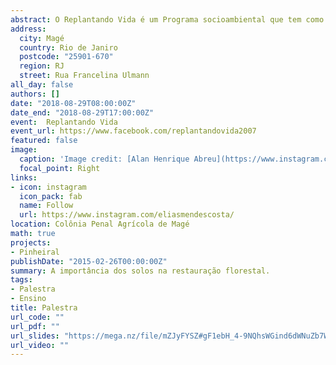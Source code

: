 ```yaml
---
abstract: O Replantando Vida é um Programa socioambiental que tem como objetivo a ressocialização de apenados através do trabalho em ações ambientais. Nesse projeto fui convidado por  [Alan Henrique Abreu](https://www.instagram.com/alanhenriquem/?igshid=dakkafzqyv0) a dar uma aula no módulo de Restauração Florestal. Eu, Elias Mendes Costa, falei sobre a importância dos solos na restauração florestal. Na apresentam os alunos aprenderam conceitos básicos de classificação de solos e a relação do solo e paisagem. Na aula prática, os alunos analisaram diferentes perfis de solo que compõem a paisagem da Colônia Penal Agrícola de Magé. O conhecimento adquirido foi muito importante aulas seguintes, sobre técnicas de restauração e seleção de espécies florestais. O III Curso de Capacitação em Restauração Florestal organizado pela [CEDAE](https://www.cedae.com.br/) é ministrado a apenados do sistema prisional, que aprendem o caminho desde a semente até a floresta. Após a capacitação, os apenados irão trabalhar nas atividades de produção de mudas e restauração florestal promovidos pela [CEDAE](https://www.cedae.com.br/) em áreas de mananciais. #cedae #replantandovida #solos #classificaçãodesolos #podologia #soil #soilscience #educaçãoambiental #trabalhosocial #sementesflorestais #coletadesementes #trabalhoprisional #produçãodemudas  #sustainabilityinprisons #capacitação #restauraçãoambiental #restauração #restauraçãoflorestal
address:
  city: Magé
  country: Rio de Janiro
  postcode: "25901-670"
  region: RJ
  street: Rua Francelina Ulmann
all_day: false
authors: []
date: "2018-08-29T08:00:00Z"
date_end: "2018-08-29T17:00:00Z"
event:  Replantando Vida
event_url: https://www.facebook.com/replantandovida2007
featured: false
image:
  caption: 'Image credit: [Alan Henrique Abreu](https://www.instagram.com/alanhenriquem/?igshid=dakkafzqyv0)'
  focal_point: Right
links:
- icon: instagram
  icon_pack: fab
  name: Follow
  url: https://www.instagram.com/eliasmendescosta/
location: Colônia Penal Agrícola de Magé
math: true
projects:
- Pinheiral
publishDate: "2015-02-26T00:00:00Z"
summary: A importância dos solos na restauração florestal.
tags: 
- Palestra
- Ensino
title: Palestra
url_code: ""
url_pdf: ""
url_slides: "https://mega.nz/file/mZJyFYSZ#gF1ebH_4-9NQhsWGind6dWNuZb7WFi1dvnwDfX646u8"
url_video: ""
---
```


